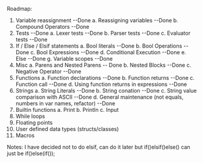 Roadmap:
1. Variable reassignment --Done
    a. Reassigning variables --Done
    b. Compound Operators --Done
2. Tests --Done
    a. Lexer tests --Done
    b. Parser tests --Done
    c. Evaluator tests --Done
3. If / Else / Elsif statements
    a. Bool literals --Done
    b. Bool Operations --Done
    c. Bool Expressions --Done
    d. Conditional Execution --Done
    e. Else --Done
    g. Variable scopes --Done
4. Misc
    a. Parens and Nested Parens -- Done
    b. Nested Blocks --Done
    c. Negative Operator --Done
5. Functions
    a. Function declarations --Done
    b. Function returns --Done
    c. Function call --Done
    d. Using function returns in expressions --Done
6. Strings
    a. String Literals --Done
    b. String conation --Done
    c. String value comparison with ASCII  --Done
    d. General maintenance (not equals, numbers in var names, refactor) --Done
7. Builtin functions
    a. Print
    b. Println
    c. Input
8. While loops
9. Floating points
10. User defined data types (structs/classes)
11. Macros

Notes:
I have decided not to do elsif, can do it later but if()elsif()else() can just be if()else(if());